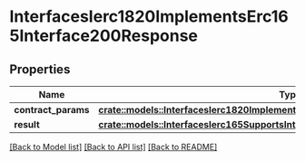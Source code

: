 # InterfacesIerc1820ImplementsErc165Interface200Response

## Properties

Name | Type | Description | Notes
------------ | ------------- | ------------- | -------------
**contract_params** | [**crate::models::InterfacesIerc1820ImplementsErc165InterfaceRequestContractParams**](interfaces_IERC1820_implementsERC165Interface_request_contractParams.md) |  | 
**result** | [**crate::models::InterfacesIerc165SupportsInterface200ResponseResult**](interfaces_IERC165_supportsInterface_200_response_result.md) |  | 

[[Back to Model list]](../README.md#documentation-for-models) [[Back to API list]](../README.md#documentation-for-api-endpoints) [[Back to README]](../README.md)


